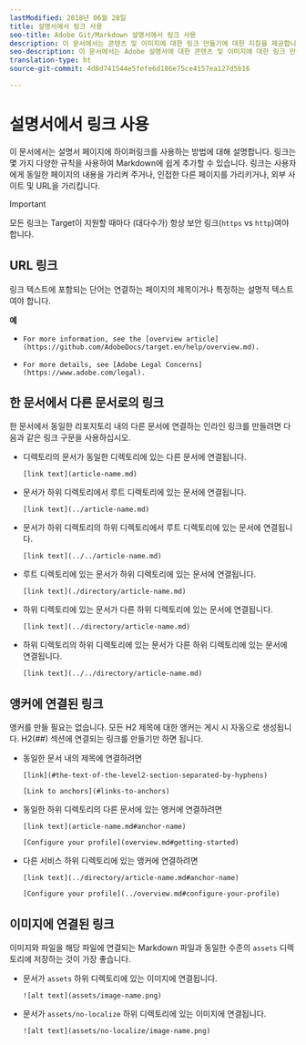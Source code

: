 ```yaml
---
lastModified: 2018년 06월 28일
title: 설명서에서 링크 사용
seo-title: Adobe Git/Markdown 설명서에서 링크 사용
description: 이 문서에서는 콘텐츠 및 이미지에 대한 링크 만들기에 대한 지침을 제공합니다.
seo-description: 이 문서에서는 Adobe 설명서에 대한 콘텐츠 및 이미지에 대한 링크 만들기에 대한 지침을 제공합니다.
translation-type: ht
source-git-commit: 4d8d741544e5fefe6d186e75ce4157ea127d5b16

---
```



# 설명서에서 링크 사용

이 문서에서는 설명서 페이지에 하이퍼링크를 사용하는 방법에 대해 설명합니다. 링크는 몇 가지 다양한 규칙을 사용하여 Markdown에 쉽게 추가할 수 있습니다. 링크는 사용자에게 동일한 페이지의 내용을 가리켜 주거나, 인접한 다른 페이지를 가리키거나, 외부 사이트 및 URL을 가리킵니다.

> [!IMPORTANT]
> 모든 링크는 Target이 지원할 때마다 (대다수가) 항상 보안 링크(`https` vs `http`)여야 합니다.

## URL 링크

링크 텍스트에 포함되는 단어는 연결하는 페이지의 제목이거나 특정하는 설명적 텍스트여야 합니다.

**예**

- `For more information, see the [overview article](https://github.com/AdobeDocs/target.en/help/overview.md).`

- `For more details, see [Adobe Legal Concerns](https://www.adobe.com/legal).`

## 한 문서에서 다른 문서로의 링크

한 문서에서 동일한 리포지토리 내의 다른 문서에 연결하는 인라인 링크를 만들려면 다음과 같은 링크 구문을 사용하십시오.

- 디렉토리의 문서가 동일한 디렉토리에 있는 다른 문서에 연결됩니다.

   `[link text](article-name.md)`

- 문서가 하위 디렉토리에서 루트 디렉토리에 있는 문서에 연결됩니다.

   `[link text](../article-name.md)`

- 문서가 하위 디렉토리의 하위 디렉토리에서 루트 디렉토리에 있는 문서에 연결됩니다.

   `[link text](../../article-name.md)`

- 루트 디렉토리에 있는 문서가 하위 디렉토리에 있는 문서에 연결됩니다.

   `[link text](./directory/article-name.md)`

- 하위 디렉토리에 있는 문서가 다른 하위 디렉토리에 있는 문서에 연결됩니다.

   `[link text](../directory/article-name.md)`

- 하위 디렉토리의 하위 디렉토리에 있는 문서가 다른 하위 디렉토리에 있는 문서에 연결됩니다.

   `[link text](../../directory/article-name.md)`

## 앵커에 연결된 링크

앵커를 만들 필요는 없습니다. 모든 H2 제목에 대한 앵커는 게시 시 자동으로 생성됩니다. H2(##) 섹션에 연결되는 링크를 만들기만 하면 됩니다.

- 동일한 문서 내의 제목에 연결하려면

   `[link](#the-text-of-the-level2-section-separated-by-hyphens)`

   `[Link to anchors](#links-to-anchors)`

- 동일한 하위 디렉토리의 다른 문서에 있는 앵커에 연결하려면

   `[link text](article-name.md#anchor-name)`

   `[Configure your profile](overview.md#getting-started)`

- 다른 서비스 하위 디렉토리에 있는 앵커에 연결하려면

   `[link text](../directory/article-name.md#anchor-name)`

   `[Configure your profile](../overview.md#configure-your-profile)`

## 이미지에 연결된 링크

이미지와 파일을 해당 파일에 연결되는 Markdown 파일과 동일한 수준의 `assets` 디렉토리에 저장하는 것이 가장 좋습니다.

- 문서가 `assets` 하위 디렉토리에 있는 이미지에 연결됩니다.

   `![alt text](assets/image-name.png)`

- 문서가 `assets/no-localize` 하위 디렉토리에 있는 이미지에 연결됩니다.

   `![alt text](assets/no-localize/image-name.png)`

<!--
## Bob's link test

<table id="table_C27955F6B52A45B28BEEAAF14FFC86D8"> 
 <thead> 
  <tr> 
   <th colname="col1" class="entry"> File Type </th> 
   <th colname="col2" class="entry"> Description </th> 
  </tr> 
 </thead>
 <tbody> 
  <tr> 
   <td colname="col1"> <p> <span class="filepath"> .csv </span> </p> </td> 
   <td colname="col2"> <p>A comma-separated values file (such as one created in Excel). This is the file that contains the customer attribute data. See [Link TEST](/help/setup/full-workflow.md) </p> <p> <b>Naming requirements:</b> Ensure that file name extensions do not contain white spaces. </p> </td> 
  </tr> 
  <tr> 
   <td colname="col1"> <p> <span class="filepath"> .fin </span> </p> </td> 
   <td colname="col2"> <p>(Required) The <span class="filepath"> .fin </span> file tells the system that you are finished uploading data. The name of the <span class="filepath"> .fin </span> file must match the name of the <span class="filepath"> .csv </span> file. </p> <p>Adobe recommends creating an empty text file with a <span class="filepath"> .fin </span> extension. An empty file saves space and upload time. </p> <p> <p>Note:  Renaming a <span class="filepath"> .fin </span> file is not allowed after it is uploaded. The <span class="filepath"> .fin </span> file must be uploaded separately and cannot be a renamed, previously uploaded file. </p> </p> <p>After you upload the <span class="filepath"> .fin </span> file in the customer attributes FTP, the system retrieves data quickly (within one minute). This differs from other Adobe FTP-based systems, which pick up data less frequently (around once per hour). </p> <p>The <span class="filepath"> .fin </span> file is not required when using the drag-and-drop upload method. </p> </td> 
  </tr> 
  <tr> 
   <td colname="col1"> <p> <span class="filepath"> .gz </span> or <span class="filepath"> .zip </span> </p> </td> 
   <td colname="col2"> <p> <span class="filepath"> .gz </span> (gzip) or <span class="filepath"> .zip </span> - for compressed files. A <span class="filepath"> .zip </span> file cannot contain more than one file in the archive. </p> <p> <b>Naming requirements:</b> The name of the <span class="filepath"> .zip </span> or <span class="filepath"> .gz </span> should match the name of the <span class="filepath"> .csv </span>. For example, if your <span class="filepath"> .csv </span> file is <span class="filepath"> crm_small.csv </span>, the <span class="filepath"> .zip </span> file should be <span class="filepath"> crm_small.csv.zip </span>. </p> <p>The .fin file must match the .csv. </p> </td> 
  </tr> 
 </tbody> 
</table>
-->
